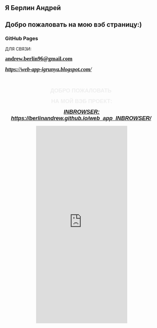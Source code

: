 <div id="ytWidget"></div><script src="https://translate.yandex.net/website-widget/v1/widget.js?widgetId=ytWidget&pageLang=en&widgetTheme=light&autoMode=false" type="text/javascript"></script>

## Я Берлин Андрей
## Добро пожаловать на мою вэб страницу:)
### GitHub Pages
ДЛЯ СВЯЗИ:
<p>
  <span style="font-family: times; font-size: large;"><b><a href="mailto:andrew.berlin96@gmail.com" target="_blank">andrew.berlin96@gmail.com</a>&nbsp;
</b></span></p>

<p>
  <a href="https://web-app-igrunya.blogspot.com/" target="_blank"
    ><span style="font-family: times; font-size: large;"
      ><b><i>https://web-app-igrunya.blogspot.com/</i></b></span
    ></a
  >&nbsp;
</p>

<p style="text-align: center;">
  <span style="color: #3d85c6; font-family: arial; font-size: large;"
    ><b><br /></b
  ></span>
</p>
<p style="text-align: center;">
  <span style="color: #eeeeee;"
    ><span style="font-family: arial; font-size: large;"
      ><b>ДОБРО ПОЖАЛОВАТЬ&nbsp;</b></span
    >
  </span>
</p>
<p style="text-align: center;">
  <span style="color: #eeeeee; font-family: arial; font-size: large;"
    ><b>НА МОЙ ВЭБ ПРОЕКТ:</b></span
  >
</p>
<p style="text-align: center;">
  <span style="color: #9cd8f0;"
    ><span style="font-family: arial; font-size: large;"
      ><b
        ><i
          ><a href="https://berlinandrew.github.io/web_app_INBROWSER/"
            >INBROWSER: https://berlinandrew.github.io/web_app_INBROWSER/</a
          ></i
        ></b
      ></span
    >&nbsp;</span
  >
</p>
<div style="text-align: center;">
  <iframe
    align="center"
    frameborder="0"
    height="650px"
    name="iframe1"
    scrolling="auto"
    src="https://berlinandrew.github.io/web_app_INBROWSER/"
    width="300px"
  ></iframe>
</div>



